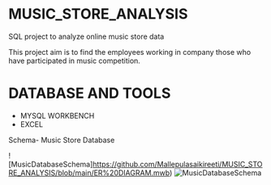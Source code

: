 # MUSIC_STORE_ANALYSIS
SQL project to analyze online music store data

This project aim is to find the employees working in
company those who have participated in music
competition.


# DATABASE AND TOOLS
* MYSQL WORKBENCH
* EXCEL


Schema- Music Store Database  

![MusicDatabaseSchema]https://github.com/Mallepulasaikireeti/MUSIC_STORE_ANALYSIS/blob/main/ER%20DIAGRAM.mwb)
![MusicDatabaseSchema](https://user-images.githubusercontent.com/112153548/213707717-bfc9f479-52d9-407b-99e1-e94db7ae10a3.png)
